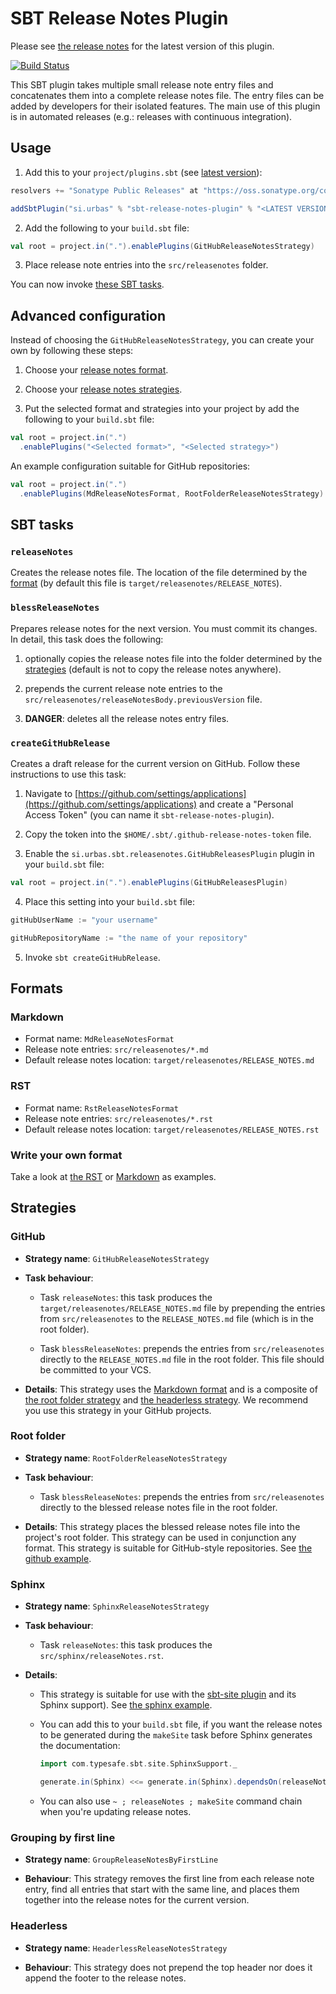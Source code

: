 # SBT Release Notes Plugin

Please see [the release notes](RELEASE_NOTES.md) for the latest version of this plugin.

[![Build Status](https://travis-ci.org/urbas/sbt-release-notes-plugin.svg?branch=master)](https://travis-ci.org/urbas/sbt-release-notes-plugin)

This SBT plugin takes multiple small release note entry files and concatenates them into
a complete release notes file. The entry files can be added by developers for their isolated
features. The main use of this plugin is in automated releases (e.g.: releases with continuous integration).

## Usage

1. Add this to your `project/plugins.sbt` (see [latest version](RELEASE_NOTES.md)):

  ```scala
  resolvers += "Sonatype Public Releases" at "https://oss.sonatype.org/content/groups/public/"
  
  addSbtPlugin("si.urbas" % "sbt-release-notes-plugin" % "<LATEST VERSION>")
  ```

2. Add the following to your `build.sbt` file:

  ```scala
  val root = project.in(".").enablePlugins(GitHubReleaseNotesStrategy)
  ```

3. Place release note entries into the `src/releasenotes` folder.

You can now invoke [these SBT tasks](#sbt-tasks).

## Advanced configuration

Instead of choosing the `GitHubReleaseNotesStrategy`, you can create your own by following these steps:

1. Choose your [release notes format](#formats).

2. Choose your [release notes strategies](#strategies).

3. Put the selected format and strategies into your project by add the following to your `build.sbt` file:

  ```scala
  val root = project.in(".")
    .enablePlugins("<Selected format>", "<Selected strategy>")
  ```

  An example configuration suitable for GitHub repositories:

  ```scala
  val root = project.in(".")
    .enablePlugins(MdReleaseNotesFormat, RootFolderReleaseNotesStrategy)
  ```

## SBT tasks

### `releaseNotes`

Creates the release notes file. The location of the file determined by the [format](#formats)
(by default this file is `target/releasenotes/RELEASE_NOTES`).

### `blessReleaseNotes`

Prepares release notes for the next version. You must commit its changes. In detail, this task does
the following:

1. optionally copies the release notes file into the folder determined by the [strategies](#strategies) (default is not
to copy the release notes anywhere).

2. prepends the current release note entries to the `src/releasenotes/releaseNotesBody.previousVersion` file.

3. __DANGER__: deletes all the release notes entry files.

### `createGitHubRelease`

Creates a draft release for the current version on GitHub. Follow these instructions to use this task:

1.  Navigate to [https://github.com/settings/applications](https://github.com/settings/applications) and create a "Personal Access Token" (you can name it `sbt-release-notes-plugin`).

2.  Copy the token into the `$HOME/.sbt/.github-release-notes-token` file.

3.  Enable the `si.urbas.sbt.releasenotes.GitHubReleasesPlugin` plugin in your `build.sbt` file:

  ```sbt
  val root = project.in(".").enablePlugins(GitHubReleasesPlugin)
  ```

4.  Place this setting into your `build.sbt` file:

  ```sbt
  gitHubUserName := "your username"

  gitHubRepositoryName := "the name of your repository"
  ```

5.  Invoke `sbt createGitHubRelease`.

## Formats

### Markdown

- Format name: `MdReleaseNotesFormat`
- Release note entries: `src/releasenotes/*.md`
- Default release notes location: `target/releasenotes/RELEASE_NOTES.md`

### RST

- Format name: `RstReleaseNotesFormat`
- Release note entries: `src/releasenotes/*.rst`
- Default release notes location: `target/releasenotes/RELEASE_NOTES.rst`

### Write your own format

Take a look at [the RST](releaseNotesPlugin/src/main/scala/si/urbas/sbt/releasenotes/RstReleaseNotesFormat.scala) or
[Markdown](releaseNotesPlugin/src/main/scala/si/urbas/sbt/releasenotes/formats/MdReleaseNotesFormat.scala) as examples.

## Strategies

### GitHub

- __Strategy name__: `GitHubReleaseNotesStrategy`

- __Task behaviour__:

  - Task `releaseNotes`: this task produces the `target/releasenotes/RELEASE_NOTES.md` file by prepending the entries from `src/releasenotes` to the `RELEASE_NOTES.md` file (which is in the root folder).

  - Task `blessReleaseNotes`: prepends the entries from `src/releasenotes` directly to the `RELEASE_NOTES.md` file in the root folder. This file should be committed to your VCS.

- __Details__: This strategy uses the [Markdown format](#markdown) and is a composite of [the root folder strategy](#root-folder) and [the headerless strategy](#headerless). We recommend you use this strategy in your GitHub projects.

### Root folder

- __Strategy name__: `RootFolderReleaseNotesStrategy`

- __Task behaviour__:

  - Task `blessReleaseNotes`: prepends the entries from `src/releasenotes` directly to the blessed release notes file in the root folder.

- __Details__: This strategy places the blessed release notes file into the project's root folder. This strategy can be used in conjunction any format. This strategy is suitable for GitHub-style repositories. See [the github example](samples/github).

### Sphinx

- __Strategy name__: `SphinxReleaseNotesStrategy`

- __Task behaviour__:

  - Task `releaseNotes`: this task produces the `src/sphinx/releaseNotes.rst`.

- __Details__:

  - This strategy is suitable for use with the [sbt-site plugin](https://github.com/sbt/sbt-site) and its Sphinx support). See [the sphinx example](samples/sphinx).

  - You can add this to your `build.sbt` file, if you want the release notes to be generated during the `makeSite` task before Sphinx generates the documentation:

    ```scala
    import com.typesafe.sbt.site.SphinxSupport._

    generate.in(Sphinx) <<= generate.in(Sphinx).dependsOn(releaseNotes)
    ```

  - You can also use `~ ; releaseNotes ; makeSite` command chain when you're updating release notes.

### Grouping by first line

- __Strategy name__: `GroupReleaseNotesByFirstLine`

- __Behaviour__: This strategy removes the first line from each release note entry, find all entries that start with the same line, and places them together into the release notes for the current version.

### Headerless

- __Strategy name__: `HeaderlessReleaseNotesStrategy`

- __Behaviour__: This strategy does not prepend the top header nor does it append the footer to the release notes.
